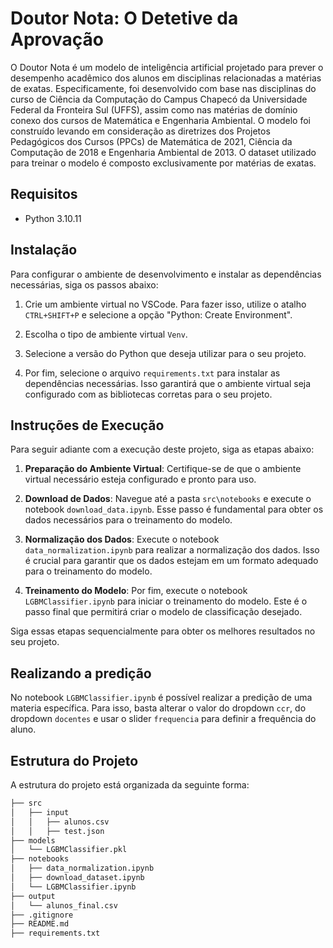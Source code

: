 # Doutor Nota: O Detetive da Aprovação

O Doutor Nota é um modelo de inteligência artificial projetado para prever o desempenho acadêmico dos alunos em disciplinas relacionadas a matérias de exatas. Especificamente, foi desenvolvido com base nas disciplinas do curso de Ciência da Computação do Campus Chapecó da Universidade Federal da Fronteira Sul (UFFS), assim como nas matérias de domínio conexo dos cursos de Matemática e Engenharia Ambiental. O modelo foi construído levando em consideração as diretrizes dos Projetos Pedagógicos dos Cursos (PPCs) de Matemática de 2021, Ciência da Computação de 2018 e Engenharia Ambiental de 2013. O dataset utilizado para treinar o modelo é composto exclusivamente por matérias de exatas.

## Requisitos

- Python 3.10.11

## Instalação

Para configurar o ambiente de desenvolvimento e instalar as dependências necessárias, siga os passos abaixo:

1. Crie um ambiente virtual no VSCode. Para fazer isso, utilize o atalho `CTRL+SHIFT+P` e selecione a opção "Python: Create Environment".

2. Escolha o tipo de ambiente virtual `Venv`.

3. Selecione a versão do Python que deseja utilizar para o seu projeto.

4. Por fim, selecione o arquivo `requirements.txt` para instalar as dependências necessárias. Isso garantirá que o ambiente virtual seja configurado com as bibliotecas corretas para o seu projeto.

## Instruções de Execução

Para seguir adiante com a execução deste projeto, siga as etapas abaixo:

1. **Preparação do Ambiente Virtual**: Certifique-se de que o ambiente virtual necessário esteja configurado e pronto para uso.

2. **Download de Dados**: Navegue até a pasta `src\notebooks` e execute o notebook `download_data.ipynb`. Esse passo é fundamental para obter os dados necessários para o treinamento do modelo.

3. **Normalização dos Dados**: Execute o notebook `data_normalization.ipynb` para realizar a normalização dos dados. Isso é crucial para garantir que os dados estejam em um formato adequado para o treinamento do modelo.

4. **Treinamento do Modelo**: Por fim, execute o notebook `LGBMClassifier.ipynb` para iniciar o treinamento do modelo. Este é o passo final que permitirá criar o modelo de classificação desejado.

Siga essas etapas sequencialmente para obter os melhores resultados no seu projeto.

## Realizando a predição

No notebook `LGBMClassifier.ipynb` é possível realizar a predição de uma materia específica. Para isso, basta alterar o valor do dropdown `ccr`, do dropdown `docentes` e usar o slider `frequencia` para definir a frequência do aluno.

## Estrutura do Projeto

A estrutura do projeto está organizada da seguinte forma:

```bash
├── src
│   ├── input
│   │   ├── alunos.csv
│   │   ├── test.json
├── models
│   └── LGBMClassifier.pkl
├── notebooks
│   ├── data_normalization.ipynb
│   ├── download_dataset.ipynb
│   └── LGBMClassifier.ipynb
├── output
│   └── alunos_final.csv
├── .gitignore
├── README.md
├── requirements.txt
```
